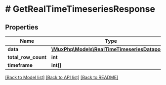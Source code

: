 # # GetRealTimeTimeseriesResponse

## Properties

Name | Type | Description | Notes
------------ | ------------- | ------------- | -------------
**data** | [**\MuxPhp\Models\RealTimeTimeseriesDatapoint[]**](RealTimeTimeseriesDatapoint.md) |  | [optional] 
**total_row_count** | **int** |  | [optional] 
**timeframe** | **int[]** |  | [optional] 

[[Back to Model list]](../../README.md#documentation-for-models) [[Back to API list]](../../README.md#documentation-for-api-endpoints) [[Back to README]](../../README.md)



